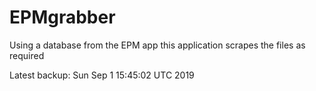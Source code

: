# EPMgrabber
Using a database from the EPM app this application scrapes the files as required


Latest backup: Sun Sep 1 15:45:02 UTC 2019
